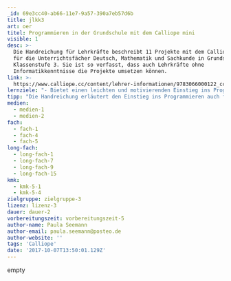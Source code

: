 ```yaml
---
_id: 69e3cc40-ab66-11e7-9a57-390a7eb57d6b
title: jlkk3
art: oer
titel: Programmieren in der Grundschule mit dem Calliope mini
visible: 1
desc: >-
  Die Handreichung für Lehrkräfte beschreibt 11 Projekte mit dem Calliope mini
  für die Unterrichtsfächer Deutsch, Mathematik und Sachkunde in Grundschulen ab
  Klassenstufe 3. Sie ist so verfasst, dass auch Lehrkräfte ohne
  Informatikkenntnisse die Projekte umsetzen können.
link: >-
  https://www.calliope.cc/content/lehrer-informationen/9783066000122_cc_hru_gesamt_pdf.pdf
lernziele: "- Bietet einen leichten und motivierenden Einstieg ins Programmieren\r\n- Fördert das forschend-entdeckende Lernen\r\n- Fördert das Abstraktionsvermögen und analytisches Denken\r\n- Fördert das Verständnis von Programmierung als Werkzeug zur Problemlösung statt als Selbstzweck"
tipp: "Die Handreichung erläutert den Einstieg ins Programmieren auch für Informatik-Laien leicht verständlich. Um Kindern den Aufbau und die Funktionsweise von Programmierungen allerdings vollständig zu vermitteln und nicht nur die Codes vorzugeben, sollte die Lehrkraft den Aufbau der Codes kindergerecht aufbereiten, etwa über Beispiele aus der Lebensrealität der Kinder. Eine gute Hilfe bietet hier die das [Schülermaterial] (https://www.calliope.cc/content/7-schulmaterial/9783066000115-gesamt_pdf.pdf) zum Calliope mini mit Erklärungen und Arbeitsblättern für den Unterricht, das einige der Projekte aus der Handreichung für Kinder aufbereitet (Lizenz: cc-by-sa).\r\n\r\nDie Codes werden in einem internetbasierten Editor geschrieben. Daher unbedingt auf eine stabile Internetverbindung achten oder auf der Seite anmelden um die Codes speichern zu können! Ansonsten kann es passieren, dass die Internetverbindung abbricht und die gesamte Programmierung gelöscht wird.\r\n\r\nDie Calliope mini selbst kann man bei verschiedenen Händlern käuflich erwerben oder größere Sätze z.B. bei der [Technologiestiftung Berlin] (https://www.technologiestiftung-berlin.de/de/projekte/projekt/hacking-box/) leihen.\r\n\r\nDie Vorbereitungszeit variiert stark nach den eigenen Vorkenntnissen und Verständnis im Bereich Programmierung. Die hier angegebene Zeit ist an Laien orientiert und daher unter Umständen deutlich geringer."
medien:
  - medien-1
  - medien-2
fach:
  - fach-1
  - fach-4
  - fach-5
long-fach:
  - long-fach-1
  - long-fach-7
  - long-fach-9
  - long-fach-15
kmk:
  - kmk-5-1
  - kmk-5-4
zielgruppe: zielgruppe-3
lizenz: lizenz-3
dauer: dauer-2
vorbereitungszeit: vorbereitungszeit-5
author-name: Paula Seemann
author-email: paula.seemann@posteo.de
author-website: ''
tags: 'Calliope'
date: '2017-10-07T13:50:01.129Z'
---
```

empty

